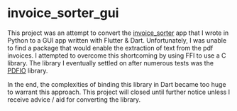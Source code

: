 # invoice_sorter_gui

This project was an attempt to convert the [invoice_sorter](https://github.com/Eskill-Trading/invoice-sorter) app that I wrote in Python to a GUI app written with Flutter & Dart. Unfortunately, I was unable to find a package that would enable the extraction of text from the pdf invoices. I attempted to overcome this shortcoming by using FFI to use a C library. The library I eventually settled on after numerous tests was the [PDFIO](https://www.msweet.org/pdfio/) library.

In the end, the complexities of binding this library in Dart became too huge to warrant this approach. This project will closed until further notice unless I receive advice / aid for converting the library.
